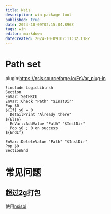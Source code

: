 ```yaml
---
title: Nsis
description: win package tool
published: true
date: 2024-10-09T02:15:04.896Z
tags: win
editor: markdown
dateCreated: 2024-10-09T02:11:32.118Z
---
```


# Path set
plugin:https://nsis.sourceforge.io/EnVar_plug-in
```
!include LogicLib.nsh
Section
EnVar::SetHKCU
EnVar::Check "Path" "$InstDir"
Pop $0
${If} $0 = 0
  DetailPrint "Already there"
${Else}
  EnVar::AddValue "Path" "$InstDir"
  Pop $0 ; 0 on success
${EndIf}

EnVar::DeleteValue "Path" "$InstDir"
Pop $0
SectionEnd
```

# 常见问题
## 超过2g打包
使用[nsisbi](https://sourceforge.net/projects/nsisbi/)